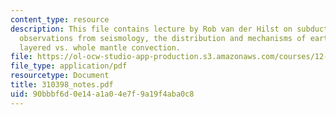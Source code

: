 ```yaml
---
content_type: resource
description: This file contains lecture by Rob van der Hilst on subduction zones covering
  observations from seismology, the distribution and mechanisms of earthquakes and
  layered vs. whole mantle convection.
file: https://ol-ocw-studio-app-production.s3.amazonaws.com/courses/12-570-seminar-in-geophysics-mantle-convection-spring-1998/90bbbf6d0e14a1a04e7f9a19f4aba0c8_310398_notes.pdf
file_type: application/pdf
resourcetype: Document
title: 310398_notes.pdf
uid: 90bbbf6d-0e14-a1a0-4e7f-9a19f4aba0c8
---
```

